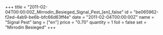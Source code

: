 +++
title = "2011-02-04T00:00:00Z_Mirrodin_Besieged_Signal_Pest_[en]_false"
id = "be065962-f2ed-4ab9-be6b-bfc66d63ff4e"
date = "2011-02-04T00:00:00Z"
name = "Signal Pest"
lang = ["en"]
price = "0.70"
quantity = 1
foil = false
set = "Mirrodin Besieged"
+++
